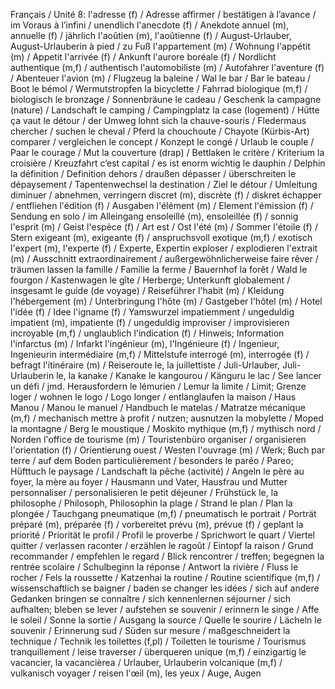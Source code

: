 <!-- Vokabeln von https://moodle.zems.tu-berlin.de/pluginfile.php/275068/mod_resource/content/1/Defi_2_Glossar_FR_DE.pdf für Unité 8-->
Français / Unité 8:
l'adresse (f) / Adresse
affirmer / bestätigen
à l’avance / im Voraus
à l’infini / unendlich
l'anecdote (f) / Anekdote
annuel (m), annuelle (f) / jährlich
l'aoûtien (m), l'aoûtienne (f) / August-Urlauber, August-Urlauberin
à pied / zu Fuß
l'appartement (m) / Wohnung
l'appétit (m) / Appetit
l'arrivée (f) / Ankunft
l'aurore boréale (f) / Nordlicht
authentique (m,f) / authentisch
l'automobiliste (m) / Autofahrer
l'aventure (f) / Abenteuer
l'avion (m) / Flugzeug
la baleine / Wal
le bar / Bar
le bateau / Boot
le bémol / Wermutstropfen
la bicyclette / Fahrrad
biologique (m,f) / biologisch
le bronzage / Sonnenbräune
le cadeau / Geschenk
la campagne (nature) / Landschaft
le camping / Campingplatz
la case (logement) / Hütte
ça vaut le détour / der Umweg lohnt sich
la chauve-souris / Fledermaus
chercher / suchen
le cheval / Pferd
la chouchoute / Chayote (Kürbis-Art)
comparer / vergleichen
le concept / Konzept
le congé / Urlaub
le couple / Paar
le courage / Mut
la couverture (drap) / Bettlaken
le critère / Kriterium
la croisière / Kreuzfahrt
c’est capital / es ist enorm wichtig
le dauphin / Delphin
la définition / Definition
dehors / draußen
dépasser / überschreiten
le dépaysement / Tapentenwechsel
la destination / Ziel
le détour / Umleitung
diminuer / abnehmen, verringern
discret (m), discrète (f) / diskret
échapper / entfliehen
l'édition (f) / Ausgaben
l'élément (m) / Element
l'émission (f) / Sendung
en solo / im Alleingang
ensoleillé (m), ensoleillée (f) / sonnig
l'esprit (m) / Geist
l'espèce (f) / Art
est / Ost
l'été (m) / Sommer
l'étoile (f) / Stern
exigeant (m), exigeante (f) / anspruchsvoll
exotique (m,f) / exotisch
l'expert (m), l'experte (f) / Experte, Expertin
exploser / explodieren
l'extrait (m) / Ausschnitt
extraordinairement / außergewöhnlicherweise
faire rêver / träumen lassen
la famille / Familie
la ferme / Bauernhof
la forêt / Wald
le fourgon / Kastenwagen
le gîte / Herberge; Unterkunft
globalement / insgesamt
le guide (de voyage) / Reiseführer
l'habit (m) / Kleidung
l'hébergement (m) / Unterbringung
l'hôte (m) / Gastgeber
l'hôtel (m) / Hotel
l'idée (f) / Idee
l'igname (f) / Yamswurzel
impatiemment / ungeduldig
impatient (m), impatiente (f) / ungeduldig
improviser / improvisieren
incroyable (m,f) / unglaublich
l'indication (f) / Hinweis; Information
l'infarctus (m) / Infarkt
l'ingénieur (m), l'Ingénieure (f) / Ingenieur, Ingenieurin
intermédiaire (m,f) / Mittelstufe
interrogé (m), interrogée (f) / befragt
l'itinéraire (m) / Reiseroute
le, la juillettiste / Juli-Urlauber, Juli-Urlauberin
le, la kanake / Kanake
le kangourou / Känguru
le lac / See
lancer un défi / jmd. Herausfordern
le lémurien / Lemur
la limite / Limit; Grenze
loger / wohnen
le logo / Logo
longer / entlanglaufen
la maison / Haus
Manou / Manou
le manuel / Handbuch
le matelas / Matratze
mécanique (m,f) / mechanisch
mettre à profit / nutzen; ausnutzen
la mobylette / Moped
la montagne / Berg
le moustique / Moskito
mythique (m,f) / mythisch
nord / Norden
l'office de tourisme (m) / Touristenbüro
organiser / organisieren
l'orientation (f) / Orientierung
ouest / Westen
l'ouvrage (m) / Werk; Buch
par terre / auf dem Boden
particulièrement / besonders
le paréo / Pareo; Hüfttuch
le paysage / Landschaft
la pêche (activité) / Angeln
le père au foyer, la mère au foyer / Hausmann und Vater, Hausfrau und Mutter
personnaliser / personalisieren
le petit déjeuner / Frühstück
le, la philosophe / Philosoph, Philosophin
la plage / Strand
le plan / Plan
la plongée / Tauchgang
pneumatique (m,f) / pneumatisch
le portrait / Porträt
préparé (m), préparée (f) / vorbereitet
prévu (m), prévue (f) / geplant
la priorité / Priorität
le profil / Profil
le proverbe / Sprichwort
le quart / Viertel
quitter / verlassen
raconter / erzählen
le ragoût / Eintopf
la raison / Grund
recommander / empfehlen
le regard / Blick
rencontrer / treffen; begegnen
la rentrée scolaire / Schulbeginn
la réponse / Antwort
la rivière / Fluss
le rocher / Fels
la roussette / Katzenhai
la routine / Routine
scientifique (m,f) / wissenschaftlich
se baigner / baden
se changer les idées / sich auf andere Gedanken bringen
se connaître / sich kennenlernen
séjourner / sich aufhalten; bleben
se lever / aufstehen
se souvenir / erinnern
le singe / Affe
le soleil / Sonne
la sortie / Ausgang
la source / Quelle
le sourire / Lächeln
le souvenir / Erinnerung
sud / Süden
sur mesure / maßgeschneidert
la technique / Technik
les toilettes (f,pl) / Toiletten
le tourisme / Tourismus
tranquillement / leise
traverser / überqueren
unique (m,f) / einzigartig
le vacancier, la vacancièrea / Urlauber, Urlauberin
volcanique (m,f) / vulkanisch
voyager / reisen
l'œil (m), les yeux / Auge, Augen

